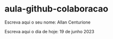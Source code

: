 # aula-github-colaboracao

Escreva aqui o seu nome: Allan Centurione

Escreva aqui o dia de hoje: 19 de junho 2023

